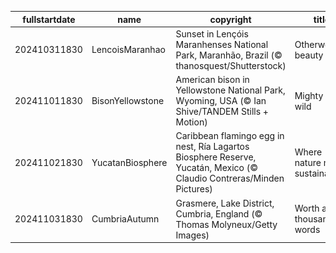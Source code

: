 |fullstartdate|name|copyright|title|image|
|--|--|--|--|--|
202410311830|LencoisMaranhao|Sunset in Lençóis Maranhenses National Park, Maranhão, Brazil (© thanosquest/Shutterstock)|Otherworldly beauty|![](/en-IN/2024/11/202410311830LencoisMaranhao.jpg)|
202411011830|BisonYellowstone|American bison in Yellowstone National Park, Wyoming, USA (© Ian Shive/TANDEM Stills + Motion)|Mighty and wild|![](/en-IN/2024/11/202411011830BisonYellowstone.jpg)|
202411021830|YucatanBiosphere|Caribbean flamingo egg in nest, Ría Lagartos Biosphere Reserve, Yucatán, Mexico (© Claudio Contreras/Minden Pictures)|Where nature meets sustainability|![](/en-IN/2024/11/202411021830YucatanBiosphere.jpg)|
202411031830|CumbriaAutumn|Grasmere, Lake District, Cumbria, England (© Thomas Molyneux/Getty Images)|Worth a thousand words|![](/en-IN/2024/11/202411031830CumbriaAutumn.jpg)|
